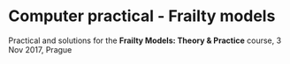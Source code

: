 # Computer practical - Frailty models

Practical and solutions for the **Frailty Models: Theory & Practice** course, 3 Nov 2017, Prague
